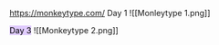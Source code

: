 https://monkeytype.com/
Day 1
![[Monleytype 1.png]]

<mark style="background: #D2B3FFA6;">Day 3</mark>
![[Monkeytype 2.png]]
